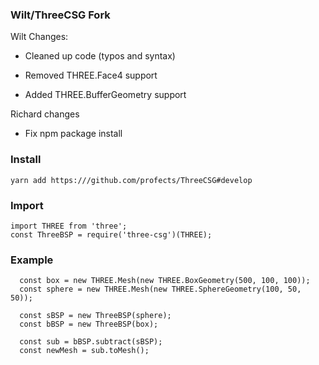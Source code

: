 ### Wilt/ThreeCSG Fork

Wilt Changes:

- Cleaned up code (typos and syntax)

- Removed THREE.Face4 support

- Added THREE.BufferGeometry support

Richard changes   
- Fix npm package install


### Install
```
yarn add https:///github.com/profects/ThreeCSG#develop
```

### Import
```
import THREE from 'three';
const ThreeBSP = require('three-csg')(THREE);

```



### Example
```
  const box = new THREE.Mesh(new THREE.BoxGeometry(500, 100, 100));
  const sphere = new THREE.Mesh(new THREE.SphereGeometry(100, 50, 50));

  const sBSP = new ThreeBSP(sphere);
  const bBSP = new ThreeBSP(box);

  const sub = bBSP.subtract(sBSP);
  const newMesh = sub.toMesh();
  
  ```
